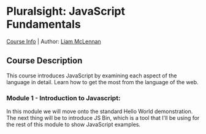 # Pluralsight: JavaScript Fundamentals
[Course Info](https://www.pluralsight.com/courses/jscript-fundamentals) | Author: [Liam McLennan](https://www.pluralsight.com/authors/liam-mclennan)

## Course Description
This course introduces JavaScript by examining each aspect of the language in detail. Learn how to get the most from the language of the web. 

### Module 1 - Introduction to Javascript:
In this module we will move onto the standard Hello World demonstration. The next thing will be to introduce JS Bin, which is a tool that I'll be using for the rest of this module to show JavaScript examples.


